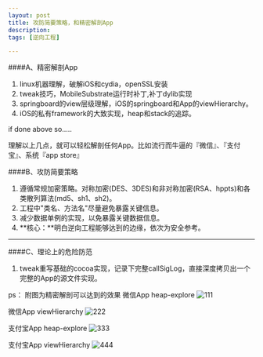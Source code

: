 ```yaml
---
layout: post
title: 攻防简要策略，和精密解剖App
description:  
tags: [逆向工程]

---
```



####A、精密解剖App

1. linux机器理解，破解iOS和cydia，openSSL安装
2. tweak技巧，MobileSubstrate运行时补丁,补丁dylib实现
3. springboard的view层级理解，iOS的springboard和App的viewHierarchy。
4. iOS的私有framework的大致实现，heap和stack的追踪。

if done above so.....

理解以上几点，就可以轻松解剖任何App。比如流行而牛逼的『微信』、『支付宝』、系统『app store』



####B、攻防简要策略

1. 遵循常规加密策略。对称加密(DES、3DES)和非对称加密(RSA、hppts)和各类散列算法(md5、sh1、sh2)。
2. 工程中"类名、方法名"尽量避免暴露关键信息。
3. 减少数据单例的实现，以免暴露关键数据信息。
4. **核心：**明白逆向工程能够达到的边缘，依次为安全参考。

----

####C、理论上的危险防范

1. tweak重写基础的cocoa实现，记录下完整callSigLog，直接深度拷贝出一个完整的App的源文件实现。


ps： 附图为精密解剖可以达到的效果
微信App heap-explore
![111](http://b-egs-studio-images.oss-cn-shenzhen.aliyuncs.com/ruoxu-blog%2Fjm-weixin-heap-digg.jpg)

微信App viewHierarchy
![222](http://b-egs-studio-images.oss-cn-shenzhen.aliyuncs.com/ruoxu-blog%2Fjm-weixin-view-layer.jpeg)

支付宝App heap-explore
![333](http://b-egs-studio-images.oss-cn-shenzhen.aliyuncs.com/ruoxu-blog%2Fjm-zhifubao-heap-digg.jpg)

支付宝App viewHierarchy
![444](http://b-egs-studio-images.oss-cn-shenzhen.aliyuncs.com/ruoxu-blog%2Fjm-zhifubao-view-layer.jpeg)
